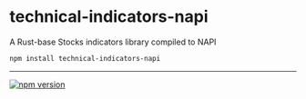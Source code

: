 # technical-indicators-napi

A Rust-base Stocks indicators library compiled to NAPI

```bash
npm install technical-indicators-napi
```
<hr>

[![npm version][npm-image]][npm-url]

[npm-image]: https://img.shields.io/npm/v/technical-indicators-napi.svg?style=flat-square
[npm-url]: https://npmjs.org/package/technical-indicators-napi
[license-url]: LICENSE.md